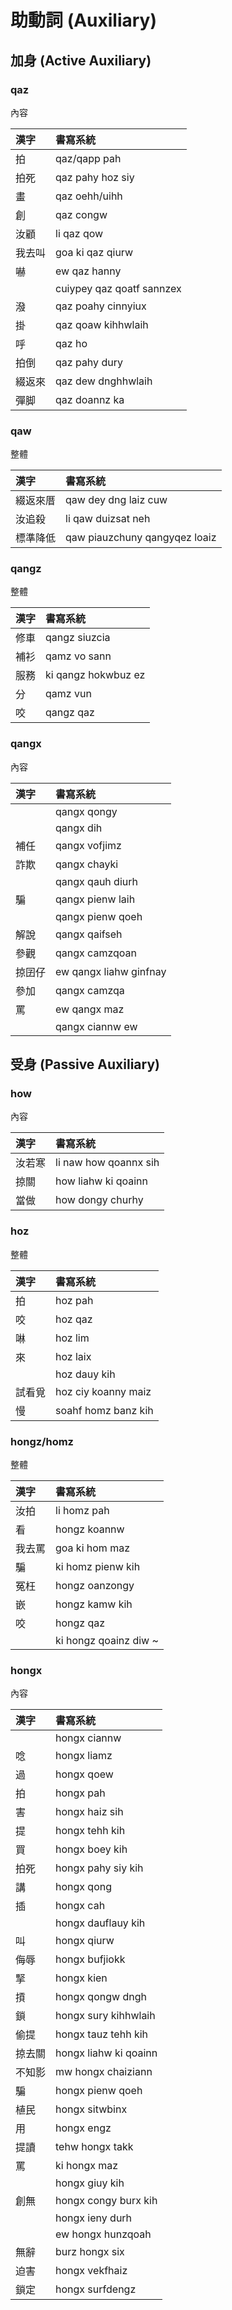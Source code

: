 # 助動詞 (Auxiliary)

## 加身 (Active Auxiliary)

### qaz

內容

| 漢字 | 書寫系統 |
| :--- | :--- |
| 拍 | qaz/qapp pah |
| 拍死 | qaz pahy hoz siy |
| 畫 | qaz oehh/uihh |
| 創 | qaz congw |
| 汝顧 | li qaz qow |
| 我去叫 | goa ki qaz qiurw |
| 嚇 | ew qaz hanny |
| | cuiypey qaz qoatf sannzex |
| 潑 | qaz poahy cinnyiux |
| 掛 | qaz qoaw kihhwlaih |
| 呼 | qaz ho |
| 拍倒 | qaz pahy dury |
| 綴返來 | qaz dew dnghhwlaih |
| 彈脚 | qaz doannz ka |

### qaw

整體

| 漢字 | 書寫系統 |
| :--- | :--- |
| 綴返來厝 | qaw dey dng laiz cuw |
| 汝追殺 | li qaw duizsat neh |
| 標準降低 | qaw piauzchuny qangyqez loaiz |

### qangz

整體

| 漢字 | 書寫系統 |
| :--- | :--- |
| 修車 | qangz siuzcia |
| 補衫 | qamz vo sann |
| 服務 | ki qangz hokwbuz ez |
| 分 | qamz vun |
| 咬 | qangz qaz |

### qangx

內容

| 漢字 | 書寫系統 |
| :--- | :--- |
|| qangx qongy |
|| qangx dih |
| 補任 | qangx vofjimz |
| 詐欺 | qangx chayki |
|| qangx qauh diurh |
| 騙 | qangx pienw laih |
|| qangx pienw qoeh |
| 解說 | qangx qaifseh |
| 參觀 | qangx camzqoan |
| 掠囝仔 | ew qangx liahw ginfnay |
| 參加 | qangx camzqa |
| 罵 | ew qangx maz |
|| qangx ciannw ew |

## 受身 (Passive Auxiliary)

### how

內容

| 漢字 | 書寫系統 |
| :--- | :--- |
| 汝若寒 | li naw how qoannx sih |
| 掠關 | how liahw ki qoainn |
| 當做 | how dongy churhy |

### hoz

整體

| 漢字 | 書寫系統 |
| :--- | :--- |
| 拍 | hoz pah |
| 咬 | hoz qaz |
| 啉 | hoz lim |
| 來 | hoz laix |
|| hoz dauy kih |
| 試看覓 | hoz ciy koanny maiz |
| 慢 | soahf homz banz kih |

### hongz/homz

整體

| 漢字 | 書寫系統 |
| :--- | :--- |
| 汝拍 | li homz pah |
| 看 | hongz koannw |
| 我去罵 | goa ki hom maz |
| 騙 | ki homz pienw kih |
| 冤枉 | hongz oanzongy |
| 嵌 | hongz kamw kih |
| 咬 | hongz qaz |
|| ki hongz qoainz diw ~ |

### hongx

內容

| 漢字 | 書寫系統 |
| :--- | :--- |
|  | hongx ciannw |
| 唸 | hongx liamz |
| 過 | hongx qoew |
| 拍 | hongx pah |
| 害 | hongx haiz sih |
| 提 | hongx tehh kih |
| 買 | hongx boey kih |
| 拍死 | hongx pahy siy kih |
| 講 | hongx qong |
| 插 | hongx cah |
|| hongx dauflauy kih |
| 叫 | hongx qiurw |
| 侮辱 | hongx bufjiokk |
| 掔 | hongx kien |
| 摃 | hongx qongw dngh |
| 鎖 | hongx sury kihhwlaih |
| 偷提 | hongx tauz tehh kih |
| 掠去關 | hongx liahw ki qoainn |
| 不知影 | mw hongx chaiziann |
| 騙 | hongx pienw qoeh |
| 植民 | hongx sitwbinx |
| 用 | hongx engz |
| 提讀 | tehw hongx takk |
| 罵 | ki hongx maz |
|| hongx giuy kih |
| 創無 | hongx congy burx kih |
|| hongx ieny durh |
|| ew hongx hunzqoah |
| 無辭 | burz hongx six |
| 迫害 | hongx vekfhaiz |
| 鎖定 | hongx surfdengz |
